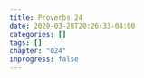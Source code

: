 ```yaml
---
title: Proverbs 24
date: 2020-03-28T20:26:33-04:00
categories: []
tags: []
chapter: "024"
inprogress: false
---
```


